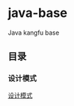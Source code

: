 # java-base
Java kangfu base

## 目录
### 设计模式
[设计模式](https://github.com/kungfu-base/java-base/blob/master/%E8%AE%BE%E8%AE%A1%E6%A8%A1%E5%BC%8F.md)
